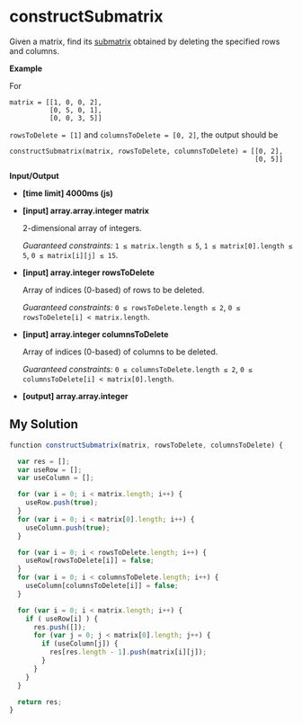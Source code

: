# constructSubmatrix
﻿Given a matrix, find its [submatrix](keyword://submatrix) obtained by deleting the specified rows and columns.

**Example**

For

```
matrix = [[1, 0, 0, 2], 
          [0, 5, 0, 1], 
          [0, 0, 3, 5]]

```

`rowsToDelete = [1]` and `columnsToDelete = [0, 2]`, the output should be

```
constructSubmatrix(matrix, rowsToDelete, columnsToDelete) = [[0, 2],
                                                             [0, 5]]

```

**Input/Output**

*   **[time limit] 4000ms (js)**

*   **[input] array.array.integer matrix**

    2-dimensional array of integers.

    _Guaranteed constraints:_
    `1 ≤ matrix.length ≤ 5`,
    `1 ≤ matrix[0].length ≤ 5`,
    `0 ≤ matrix[i][j] ≤ 15`.

*   **[input] array.integer rowsToDelete**

    Array of indices (0-based) of rows to be deleted.

    _Guaranteed constraints:_
    `0 ≤ rowsToDelete.length ≤ 2`,
    `0 ≤ rowsToDelete[i] < matrix.length`.

*   **[input] array.integer columnsToDelete**

    Array of indices (0-based) of columns to be deleted.

    _Guaranteed constraints:_
    `0 ≤ columnsToDelete.length ≤ 2`,
    `0 ≤ columnsToDelete[i] < matrix[0].length`.

*   **[output] array.array.integer**


## My Solution
```javascript
﻿function constructSubmatrix(matrix, rowsToDelete, columnsToDelete) {

  var res = [];
  var useRow = [];
  var useColumn = [];

  for (var i = 0; i < matrix.length; i++) {
    useRow.push(true);
  }
  for (var i = 0; i < matrix[0].length; i++) {
    useColumn.push(true);
  }

  for (var i = 0; i < rowsToDelete.length; i++) {
    useRow[rowsToDelete[i]] = false;
  }
  for (var i = 0; i < columnsToDelete.length; i++) {
    useColumn[columnsToDelete[i]] = false;
  }

  for (var i = 0; i < matrix.length; i++) {
    if ( useRow[i] ) {
      res.push([]);
      for (var j = 0; j < matrix[0].length; j++) {
        if (useColumn[j]) {
          res[res.length - 1].push(matrix[i][j]);
        }
      }
    }
  }

  return res;
}
```

